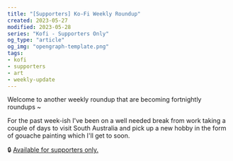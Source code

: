 ```yaml
---
title: "[Supporters] Ko-Fi Weekly Roundup"
created: 2023-05-27
modified: 2023-05-28
series: "Kofi - Supporters Only"
og_type: "article"
og_img: "opengraph-template.png"
tags:
- kofi
- supporters
- art
- weekly-update
---
```


Welcome to another weekly roundup that are becoming fortnightly roundups ~  

For the past week-ish I've been on a well needed break from work taking a couple of days to visit South Australia and pick up a new hobby in the form of gouache painting which I'll get to soon.  
  
🔒 [Available for supporters only.](https://ko-fi.com/post/2023-05-27--Weekly-Roundup-E1E5LNY52)